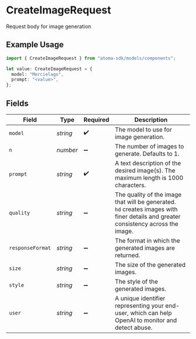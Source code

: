 # CreateImageRequest

Request body for image generation

## Example Usage

```typescript
import { CreateImageRequest } from "atoma-sdk/models/components";

let value: CreateImageRequest = {
  model: "Mercielago",
  prompt: "<value>",
};
```

## Fields

| Field                                                                                                                             | Type                                                                                                                              | Required                                                                                                                          | Description                                                                                                                       |
| --------------------------------------------------------------------------------------------------------------------------------- | --------------------------------------------------------------------------------------------------------------------------------- | --------------------------------------------------------------------------------------------------------------------------------- | --------------------------------------------------------------------------------------------------------------------------------- |
| `model`                                                                                                                           | *string*                                                                                                                          | :heavy_check_mark:                                                                                                                | The model to use for image generation.                                                                                            |
| `n`                                                                                                                               | *number*                                                                                                                          | :heavy_minus_sign:                                                                                                                | The number of images to generate. Defaults to 1.                                                                                  |
| `prompt`                                                                                                                          | *string*                                                                                                                          | :heavy_check_mark:                                                                                                                | A text description of the desired image(s). The maximum length is 1000 characters.                                                |
| `quality`                                                                                                                         | *string*                                                                                                                          | :heavy_minus_sign:                                                                                                                | The quality of the image that will be generated.<br/>`hd` creates images with finer details and greater consistency across the image. |
| `responseFormat`                                                                                                                  | *string*                                                                                                                          | :heavy_minus_sign:                                                                                                                | The format in which the generated images are returned.                                                                            |
| `size`                                                                                                                            | *string*                                                                                                                          | :heavy_minus_sign:                                                                                                                | The size of the generated images.                                                                                                 |
| `style`                                                                                                                           | *string*                                                                                                                          | :heavy_minus_sign:                                                                                                                | The style of the generated images.                                                                                                |
| `user`                                                                                                                            | *string*                                                                                                                          | :heavy_minus_sign:                                                                                                                | A unique identifier representing your end-user, which can help OpenAI to monitor and detect abuse.                                |